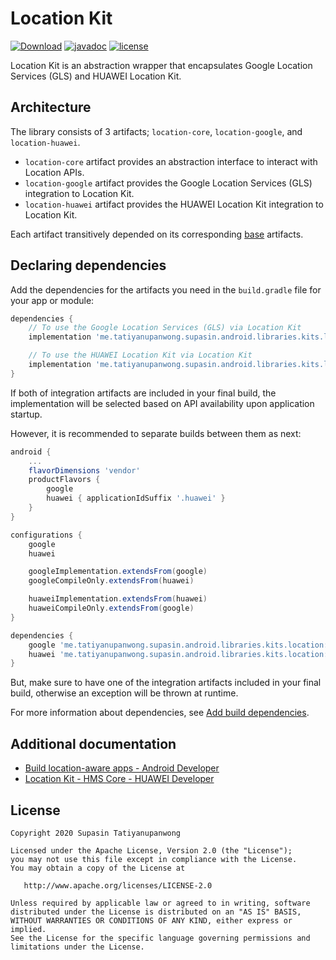 # Location Kit

[![Download](https://api.bintray.com/packages/supasintatiyanupanwong/android.libraries.kits.location/location-core/images/download.svg)](https://bintray.com/supasintatiyanupanwong/android.libraries.kits.location/location-core/_latestVersion)
[![javadoc](https://javadoc.io/badge2/me.tatiyanupanwong.supasin.android.libraries.kits.location/location-core/javadoc.svg)](https://javadoc.io/doc/me.tatiyanupanwong.supasin.android.libraries.kits.location/location-core)
[![license](https://img.shields.io/github/license/SupasinTatiyanupanwong/location-kit-android.svg)](https://www.apache.org/licenses/LICENSE-2.0)

Location Kit is an abstraction wrapper that encapsulates Google Location Services (GLS) and HUAWEI Location Kit.

## Architecture

The library consists of 3 artifacts; `location-core`, `location-google`, and `location-huawei`.

* `location-core` artifact provides an abstraction interface to interact with Location APIs.
* `location-google` artifact provides the Google Location Services (GLS) integration to Location Kit.
* `location-huawei` artifact provides the HUAWEI Location Kit integration to Location Kit.

Each artifact transitively depended on its corresponding [base](https://github.com/SupasinTatiyanupanwong/android-kits-base) artifacts.

## Declaring dependencies

Add the dependencies for the artifacts you need in the `build.gradle` file for your app or module:

```groovy
dependencies {
    // To use the Google Location Services (GLS) via Location Kit
    implementation 'me.tatiyanupanwong.supasin.android.libraries.kits.location:location-google:1.0.0'

    // To use the HUAWEI Location Kit via Location Kit
    implementation 'me.tatiyanupanwong.supasin.android.libraries.kits.location:location-huawei:1.0.0'
}
```

If both of integration artifacts are included in your final build, the implementation will be selected based on API availability upon application startup.

However, it is recommended to separate builds between them as next:

```groovy
android {
    ...
    flavorDimensions 'vendor'
    productFlavors {
        google
        huawei { applicationIdSuffix '.huawei' }
    }
}

configurations {
    google
    huawei

    googleImplementation.extendsFrom(google)
    googleCompileOnly.extendsFrom(huawei)

    huaweiImplementation.extendsFrom(huawei)
    huaweiCompileOnly.extendsFrom(google)
}

dependencies {
    google 'me.tatiyanupanwong.supasin.android.libraries.kits.location:location-google:1.0.0'
    huawei 'me.tatiyanupanwong.supasin.android.libraries.kits.location:location-huawei:1.0.0'
}
```

But, make sure to have one of the integration artifacts included in your final build, otherwise an exception will be thrown at runtime.

For more information about dependencies, see [Add build dependencies](https://developer.android.com/studio/build/dependencies).

## Additional documentation

* [Build location-aware apps - Android Developer](https://developer.android.com/training/location/index.html)
* [Location Kit - HMS Core - HUAWEI Developer](https://developer.huawei.com/consumer/en/hms/huawei-locationkit/)

## License

```
Copyright 2020 Supasin Tatiyanupanwong

Licensed under the Apache License, Version 2.0 (the "License");
you may not use this file except in compliance with the License.
You may obtain a copy of the License at

   http://www.apache.org/licenses/LICENSE-2.0

Unless required by applicable law or agreed to in writing, software
distributed under the License is distributed on an "AS IS" BASIS,
WITHOUT WARRANTIES OR CONDITIONS OF ANY KIND, either express or implied.
See the License for the specific language governing permissions and
limitations under the License.
```
